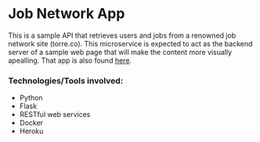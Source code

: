 # Job Network App


This is a sample API that retrieves users and jobs from a renowned job network site (torre.co). This microservice is expected to act as the backend server of a sample web page that will make the content more visually apealling. That app is also found [here](https://github.com/SoryEscobar/jobnetwork_front).


### Technologies/Tools involved:

* Python
* Flask
* RESTful web services
* Docker
* Heroku
